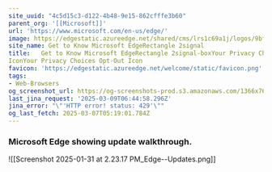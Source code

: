 ```yaml
---
site_uuid: "4c5d15c3-d122-4b48-9e15-862cfffe3b60"
parent_org: '[[Microsoft]]'
url: 'https://www.microsoft.com/en-us/edge/'
image: https://edgestatic.azureedge.net/shared/cms/lrs1c69a1j/logos/9bf02dd94ea34924aa15548eef82ed24-png-w231.webp
site_name: Get to Know Microsoft EdgeRectangle 2signal
title:   Get to Know Microsoft EdgeRectangle 2signal-boxYour Privacy Choices Opt-Out
IconYour Privacy Choices Opt-Out Icon
favicon: 'https://edgestatic.azureedge.net/welcome/static/favicon.png'
tags:
- Web-Browsers
og_screenshot_url: https://og-screenshots-prod.s3.amazonaws.com/1366x768/80/false/76ba71ece8c53c686d8b27f4046552c41a072811cf81cc488e322095c192e981.jpeg
last_jina_request: '2025-03-09T06:44:58.296Z'
jina_error: "\"'HTTP error! status: 429'\""
og_last_fetch: 2025-03-07T05:19:01.784Z
---
```

### Microsoft Edge showing update walkthrough. 
![[Screenshot 2025-01-31 at 2.23.17 PM_Edge--Updates.png]]
